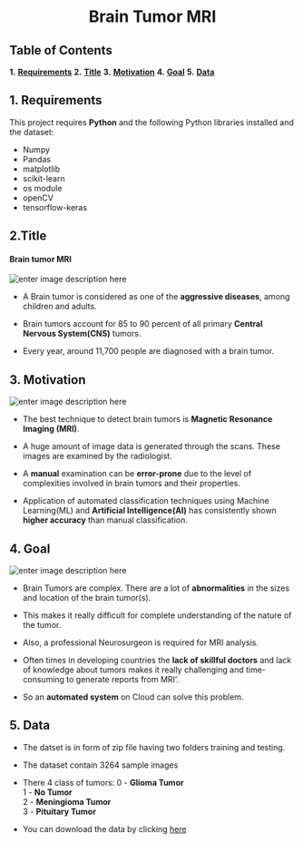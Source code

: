 # <center>**Brain Tumor MRI**</center>

## **Table of Contents**

**1.**  [**Requirements**](#Section1)
**2.**  [**Title**](#Section2)
**3.**  [**Motivation**](#Section3)
**4.**  [**Goal**](#Section4)
**5.**  [**Data**](#Section5)

<a name=Section1></a>

## 1. **Requirements**
 This project requires **Python** and the following Python libraries installed and the dataset:
  - Numpy
 - Pandas
 - matplotlib
 - scikit-learn
 - os module
 - openCV
 - tensorflow-keras

<a  name = Section2></a>
 ##  2.**Title**
 #### Brain tumor MRI
 ![enter image description here](https://miro.medium.com/max/2800/1*TUF_YfybJPQ8WA0siWeJTg@2x.jpeg)
 - A Brain tumor is considered as one of the **aggressive diseases**, among children and adults. 
 
 - Brain tumors account for 85 to 90 percent of all primary **Central Nervous System(CNS)** tumors. 
 
 -  Every year, around 11,700 people are diagnosed with a brain tumor.
 
 <a  name = Section3></a>
 
## 3. **Motivation**
![enter image description here](https://cms.qz.com/wp-content/uploads/2017/10/image11-e1506960240209.jpg?quality=75&strip=all&w=1900&h=1068)
 - The best technique to detect brain tumors is **Magnetic Resonance Imaging (MRI)**. 
 
 -  A huge amount of image data is generated through the scans. These images are examined by the radiologist. 
 
 -  A **manual** examination can be **error-prone** due to the level of complexities involved in brain tumors and their properties.  
 
 -  Application of automated classification techniques using Machine Learning(ML) and **Artificial Intelligence(AI)** has consistently shown **higher accuracy** than manual classification.

<a  name = Section4></a>

## 4. **Goal**
![enter image description here](https://cdn.sanity.io/images/0vv8moc6/diag_imaging/65f2199d192f881844580346356f121c7bb361a8-1032x1265.png/Screen%20Shot%202021-06-03%20at%2012.09.03%20PM.png?w=1500&fit=max&auto=format)
 - Brain Tumors are complex. There are a lot of **abnormalities** in the sizes and location of the brain tumor(s).  
 
 - This makes it really difficult for complete understanding of the nature of the tumor.
 
 -  Also, a professional Neurosurgeon is required for MRI analysis.
 
 -   Often times in developing countries the **lack of skillful doctors** and lack of knowledge about tumors makes it really challenging and time-consuming to generate reports from MRI’. 
 
 - So an **automated system** on Cloud can solve this problem.

<a  name = Section5></a>

## 5. **Data**
- The datset is in form of zip file having two folders training and testing.
- The dataset contain 3264 sample images
- There 4 class of tumors:
  0 - **Glioma Tumor**<br>
  1 - **No Tumor**<br>
  2 - **Meningioma Tumor**<br>
  3 - **Pituitary Tumor**<br>
  
- You can download the data by clicking [here](https://www.kaggle.com/sartajbhuvaji/brain-tumor-classification-mri)



<!--stackedit_data:
eyJoaXN0b3J5IjpbMjA2MTkzMjY1NywtMzY3NDgyMzQzXX0=
-->